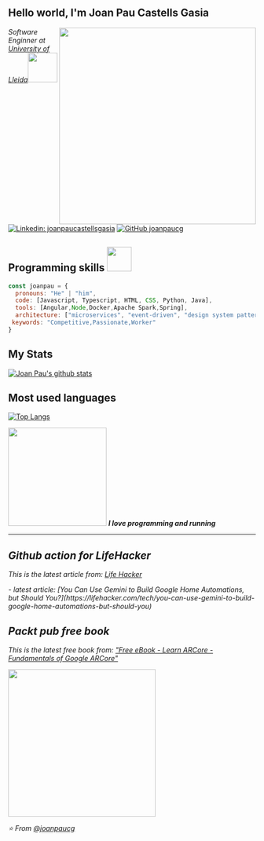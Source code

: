 

<!--
**joanpaucg/joanpaucg** is a ✨ _special_ ✨ repository because its `README.md` (this file) appears on your GitHub profile.

Here are some ideas to get you started:

- 🔭 I’m currently working on ...
- 🌱 I’m currently learning ...
- 👯 I’m looking to collaborate on ...
- 🤔 I’m looking for help with ...
- 💬 Ask me about ...
- 📫 How to reach me: ...
- 😄 Pronouns: ...
- ⚡ Fun fact: ...
-->


<h2> Hello world, I'm Joan Pau Castells Gasia </h2>
<img align='right' src="https://media.giphy.com/media/3oriO0o3mjqifL7wK4/giphy.gif" width="400">
<p><em>Software Enginner at <a href="http://www.eps.udl.cat/ca/">University of Lleida</a><img src="https://media.giphy.com/media/iIkXU8p4YXQlJhZEya/giphy.gif" width="60"></br>
</em></p>

[![Linkedin: joanpaucastellsgasia](https://img.shields.io/badge/-joanpaucastellsgasia-blue?style=flat-square&logo=Linkedin&logoColor=white&link=https://www.linkedin.com/in/joan-pau-castells-gasia-58283b13b/)](https://www.linkedin.com/in/joan-pau-castells-gasia-58283b13b/)
[![GitHub joanpaucg](https://img.shields.io/github/followers/joanpaucg?label=follow&style=social)](https://github.com/joanpaucg)


## Programming skills <img src="https://media.giphy.com/media/VgCDAzcKvsR6OM0uWg/giphy.gif" width="50">

```javascript
const joanpau = {
  pronouns: "He" | "him",
  code: [Javascript, Typescript, HTML, CSS, Python, Java],
  tools: [Angular,Node,Docker,Apache Spark,Spring],
  architecture: ["microservices", "event-driven", "design system pattern"],
 keywords: "Competitive,Passionate,Worker"
}
```

## My Stats
[![Joan Pau's github stats](https://github-readme-stats.vercel.app/api?username=joanpaucg&show_icons=true&theme=dracula)](https://github.com/joanpaucg/joanpaucg)

## Most used languages
[![Top Langs](https://github-readme-stats.vercel.app/api/top-langs?username=joanpaucg&langs_count=5&theme=dracula)](https://github.com/joanpaucg/joanpaucg)


<img src="https://media.giphy.com/media/PiQejEf31116URju4V/giphy.gif" width="200"> <em><b>I love programming and running</b>

---



## Github action for LifeHacker
<p><em>This is the latest article from:</em> <a href="https://lifehacker.com/">Life Hacker</a></p>
- latest article: [You Can Use Gemini to Build Google Home Automations, but Should You?](https://lifehacker.com/tech/you-can-use-gemini-to-build-google-home-automations-but-should-you)

## Packt pub free book
<p><em>This is the latest free book from:</em> <a href="https://www.packtpub.com/free-learning">"Free eBook - Learn ARCore - Fundamentals of Google ARCore"</a></p>
<img src="https://content.packt.com/B09547/cover_image_small.jpg" width="300">

⭐️ From [@joanpaucg](https://github.com/joanpaucg)
